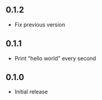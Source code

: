<!-- https://developers.home-assistant.io/docs/add-ons/presentation#keeping-a-changelog -->

## 0.1.2

- Fix previous version

## 0.1.1

- Print "hello world" every second

## 0.1.0

- Initial release
